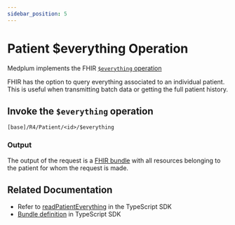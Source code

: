 ```yaml
---
sidebar_position: 5
---
```


# Patient $everything Operation

Medplum implements the FHIR [`$everything` operation](https://hl7.org/fhir/R4/operation-patient-everything.html)

FHIR has the option to query everything associated to an individual patient. This is useful when transmitting batch data or getting the full patient history.

## Invoke the `$everything` operation

```
[base]/R4/Patient/<id>/$everything
```

### Output

The output of the request is a [FHIR bundle](/docs/api/fhir/resources/bundle) with all resources belonging to the patient for whom the request is made.

## Related Documentation

- Refer to [readPatientEverything](/docs/sdk/classes/MedplumClient#readpatienteverything) in the TypeScript SDK
- [Bundle definition](/docs/sdk/classes/MedplumClient#returns-40) in TypeScript SDK
